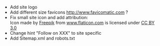 * Add site logo
* Add different size favicons
  http://www.favicomatic.com ?
* Fix small site icon and add attribution:
  <div>Icon made by <a href="http://www.freepik.com" title="Freepik">Freepik</a> from <a href="http://www.flaticon.com" title="Flaticon">www.flaticon.com</a> is licensed under <a href="http://creativecommons.org/licenses/by/3.0/" title="Creative Commons BY 3.0">CC BY 3.0</a></div>
* Change hint "Follow on XXX" to site specific
* Add Sitemap.xml and robots.txt
